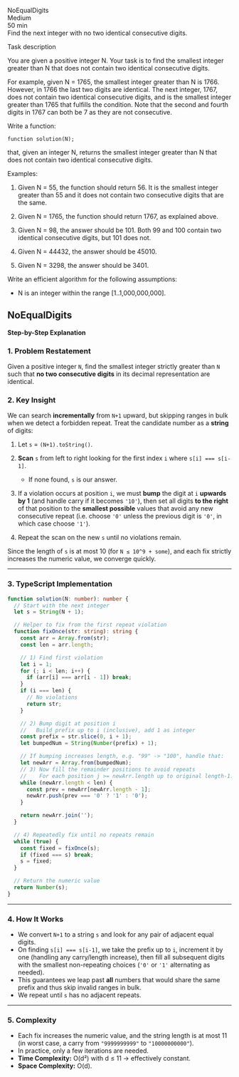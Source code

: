 NoEqualDigits  
Medium  
50 min  
Find the next integer with no two identical consecutive digits.

Task description

You are given a positive integer N. Your task is to find the smallest integer greater than N that does not contain two identical consecutive digits.

For example, given N = 1765, the smallest integer greater than N is 1766. However, in 1766 the last two digits are identical. The next integer, 1767, does not contain two identical consecutive digits, and is the smallest integer greater than 1765 that fulfills the condition. Note that the second and fourth digits in 1767 can both be 7 as they are not consecutive.

Write a function:

```function solution(N);```

that, given an integer N, returns the smallest integer greater than N that does not contain two identical consecutive digits.

Examples:

1. Given N = 55, the function should return 56. It is the smallest integer greater than 55 and it does not contain two consecutive digits that are the same.

2. Given N = 1765, the function should return 1767, as explained above.

3. Given N = 98, the answer should be 101. Both 99 and 100 contain two identical consecutive digits, but 101 does not.

4. Given N = 44432, the answer should be 45010.

5. Given N = 3298, the answer should be 3401.

Write an efficient algorithm for the following assumptions:
- N is an integer within the range [1..1,000,000,000].


## NoEqualDigits

**Step-by-Step Explanation**

### 1. Problem Restatement

Given a positive integer `N`, find the smallest integer strictly greater than `N` such that **no two consecutive digits** in its decimal representation are identical.

### 2. Key Insight

We can search **incrementally** from `N+1` upward, but skipping ranges in bulk when we detect a forbidden repeat. Treat the candidate number as a **string** of digits:

1. Let `s` = `(N+1).toString()`.
2. **Scan** `s` from left to right looking for the first index `i` where `s[i] === s[i-1]`.

   * If none found, `s` is our answer.
3. If a violation occurs at position `i`, we must **bump** the digit at `i` **upwards by 1** (and handle carry if it becomes `'10'`), then set all digits **to the right** of that position to the **smallest possible** values that avoid any new consecutive repeat (i.e. choose `'0'` unless the previous digit is `'0'`, in which case choose `'1'`).
4. Repeat the scan on the new `s` until no violations remain.

Since the length of `s` is at most 10 (for `N ≤ 10^9 + some`), and each fix strictly increases the numeric value, we converge quickly.

---

### 3. TypeScript Implementation

```ts
function solution(N: number): number {
  // Start with the next integer
  let s = String(N + 1);

  // Helper to fix from the first repeat violation
  function fixOnce(str: string): string {
    const arr = Array.from(str);
    const len = arr.length;

    // 1) Find first violation
    let i = 1;
    for (; i < len; i++) {
      if (arr[i] === arr[i - 1]) break;
    }
    if (i === len) {
      // No violations
      return str;
    }

    // 2) Bump digit at position i
    //   Build prefix up to i (inclusive), add 1 as integer
    const prefix = str.slice(0, i + 1);
    let bumpedNum = String(Number(prefix) + 1);

    // If bumping increases length, e.g. "99" -> "100", handle that:
    let newArr = Array.from(bumpedNum);
    // 3) Now fill the remainder positions to avoid repeats
    //    For each position j >= newArr.length up to original length-1:
    while (newArr.length < len) {
      const prev = newArr[newArr.length - 1];
      newArr.push(prev === '0' ? '1' : '0');
    }

    return newArr.join('');
  }

  // 4) Repeatedly fix until no repeats remain
  while (true) {
    const fixed = fixOnce(s);
    if (fixed === s) break;
    s = fixed;
  }

  // Return the numeric value
  return Number(s);
}
```

---

### 4. How It Works

* We convert `N+1` to a string `s` and look for any pair of adjacent equal digits.
* On finding `s[i] === s[i-1]`, we take the prefix up to `i`, increment it by one (handling any carry/length increase), then fill all subsequent digits with the smallest non-repeating choices (`'0'` or `'1'` alternating as needed).
* This guarantees we leap past **all** numbers that would share the same prefix and thus skip invalid ranges in bulk.
* We repeat until `s` has no adjacent repeats.

---

### 5. Complexity

* Each fix increases the numeric value, and the string length is at most 11 (in worst case, a carry from `"9999999999"` to `"10000000000"`).
* In practice, only a few iterations are needed.
* **Time Complexity:** O(d²) with d ≤ 11 → effectively constant.
* **Space Complexity:** O(d).
